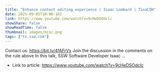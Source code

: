 ```yaml
---
title: "Enhance content editing experience | Isaac Lombard | TinaCON"
date: 2025-09-05T10:00:16Z
link: https://www.youtube.com/watch?v=9cHeDSOdclc
showShare: false
showReadTime: false
thumbnail: images/misc.png
tags: ["tv.ssw.com"]
---
```

Contact us: https://bit.ly/4fAFrVx Join the discussion in the comments on the rule above In this talk, SSW Software Developer Isaac ...

- Link to article: https://www.youtube.com/watch?v=9cHeDSOdclc